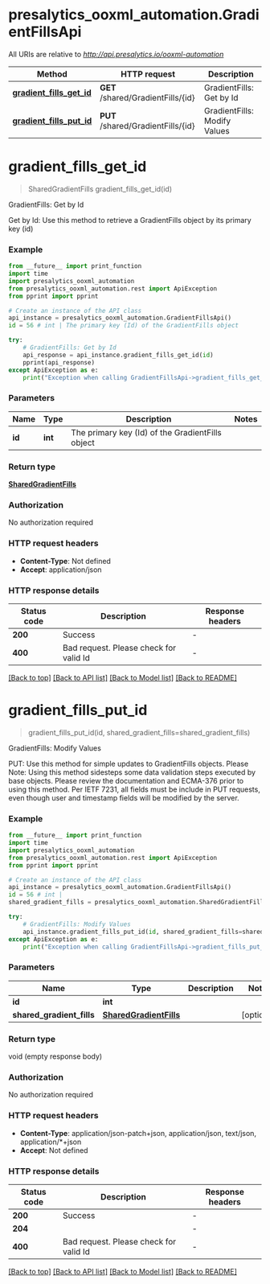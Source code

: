 # presalytics_ooxml_automation.GradientFillsApi

All URIs are relative to *http://api.presalytics.io/ooxml-automation*

Method | HTTP request | Description
------------- | ------------- | -------------
[**gradient_fills_get_id**](GradientFillsApi.md#gradient_fills_get_id) | **GET** /shared/GradientFills/{id} | GradientFills: Get by Id
[**gradient_fills_put_id**](GradientFillsApi.md#gradient_fills_put_id) | **PUT** /shared/GradientFills/{id} | GradientFills: Modify Values


# **gradient_fills_get_id**
> SharedGradientFills gradient_fills_get_id(id)

GradientFills: Get by Id

Get by Id: Use this method to retrieve a GradientFills object by its primary key (id)

### Example

```python
from __future__ import print_function
import time
import presalytics_ooxml_automation
from presalytics_ooxml_automation.rest import ApiException
from pprint import pprint

# Create an instance of the API class
api_instance = presalytics_ooxml_automation.GradientFillsApi()
id = 56 # int | The primary key (Id) of the GradientFills object

try:
    # GradientFills: Get by Id
    api_response = api_instance.gradient_fills_get_id(id)
    pprint(api_response)
except ApiException as e:
    print("Exception when calling GradientFillsApi->gradient_fills_get_id: %s\n" % e)
```

### Parameters

Name | Type | Description  | Notes
------------- | ------------- | ------------- | -------------
 **id** | **int**| The primary key (Id) of the GradientFills object | 

### Return type

[**SharedGradientFills**](SharedGradientFills.md)

### Authorization

No authorization required

### HTTP request headers

 - **Content-Type**: Not defined
 - **Accept**: application/json

### HTTP response details
| Status code | Description | Response headers |
|-------------|-------------|------------------|
**200** | Success |  -  |
**400** | Bad request.  Please check for valid Id |  -  |

[[Back to top]](#) [[Back to API list]](../README.md#documentation-for-api-endpoints) [[Back to Model list]](../README.md#documentation-for-models) [[Back to README]](../README.md)

# **gradient_fills_put_id**
> gradient_fills_put_id(id, shared_gradient_fills=shared_gradient_fills)

GradientFills: Modify Values

PUT: Use this method for simple updates to GradientFills objects.   Please Note: Using this method sidesteps some data validation steps executed by base objects.  Please review the documentation and ECMA-376 prior to using this method. Per IETF 7231, all fields must be include in PUT requests, even though user and timestamp fields will be modified by the server.

### Example

```python
from __future__ import print_function
import time
import presalytics_ooxml_automation
from presalytics_ooxml_automation.rest import ApiException
from pprint import pprint

# Create an instance of the API class
api_instance = presalytics_ooxml_automation.GradientFillsApi()
id = 56 # int | 
shared_gradient_fills = presalytics_ooxml_automation.SharedGradientFills() # SharedGradientFills |  (optional)

try:
    # GradientFills: Modify Values
    api_instance.gradient_fills_put_id(id, shared_gradient_fills=shared_gradient_fills)
except ApiException as e:
    print("Exception when calling GradientFillsApi->gradient_fills_put_id: %s\n" % e)
```

### Parameters

Name | Type | Description  | Notes
------------- | ------------- | ------------- | -------------
 **id** | **int**|  | 
 **shared_gradient_fills** | [**SharedGradientFills**](SharedGradientFills.md)|  | [optional] 

### Return type

void (empty response body)

### Authorization

No authorization required

### HTTP request headers

 - **Content-Type**: application/json-patch+json, application/json, text/json, application/*+json
 - **Accept**: Not defined

### HTTP response details
| Status code | Description | Response headers |
|-------------|-------------|------------------|
**200** | Success |  -  |
**204** |  |  -  |
**400** | Bad request.  Please check for valid Id |  -  |

[[Back to top]](#) [[Back to API list]](../README.md#documentation-for-api-endpoints) [[Back to Model list]](../README.md#documentation-for-models) [[Back to README]](../README.md)

